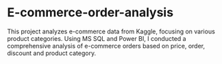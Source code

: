 # E-commerce-order-analysis
This project analyzes e-commerce data from Kaggle, focusing on various product categories. Using MS SQL and Power BI, I conducted a comprehensive analysis of e-commerce orders based on price, order, discount and product category.
